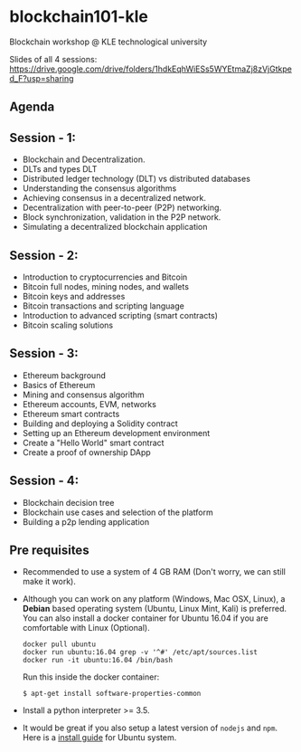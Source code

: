 # blockchain101-kle
Blockchain workshop @ KLE technological university

Slides of all 4 sessions: https://drive.google.com/drive/folders/1hdkEqhWiESs5WYEtmaZj8zVjGtkped_F?usp=sharing

## Agenda

## Session - 1:
- Blockchain and Decentralization.
- DLTs and types DLT
- Distributed ledger technology (DLT) vs distributed databases
- Understanding the consensus algorithms
- Achieving consensus in a decentralized network.
- Decentralization with peer-to-peer (P2P) networking.
- Block synchronization, validation in the P2P network.
- Simulating a decentralized blockchain application

## Session - 2:
- Introduction to cryptocurrencies and Bitcoin
- Bitcoin full nodes, mining nodes, and wallets
- Bitcoin keys and addresses
- Bitcoin transactions and scripting language
- Introduction to advanced scripting (smart contracts)
- Bitcoin scaling solutions


## Session - 3:
- Ethereum background
- Basics of Ethereum
- Mining and consensus algorithm
- Ethereum accounts, EVM, networks
- Ethereum smart contracts
- Building and deploying a Solidity contract
- Setting up an Ethereum development environment
- Create a "Hello World" smart contract
- Create a proof of ownership DApp


## Session - 4:
- Blockchain decision tree
- Blockchain use cases and selection of the platform
- Building a p2p lending application
 

## Pre requisites

* Recommended to use a system of 4 GB RAM (Don't worry, we can still make it work). 

* Although you can work on any platform (Windows, Mac OSX, Linux), a **Debian** based operating system (Ubuntu, Linux Mint, Kali) is preferred. You can also install a docker container for Ubuntu 16.04 if you are comfortable with Linux (Optional).

    ```
    docker pull ubuntu
    docker run ubuntu:16.04 grep -v '^#' /etc/apt/sources.list
    docker run -it ubuntu:16.04 /bin/bash
 
    ```
    Run this inside the docker container:

    `$ apt-get install software-properties-common`
    
* Install a python interpreter >= 3.5.
   
* It would be great if you also setup a latest version of `nodejs` and `npm`. Here is a [install guide](https://www.digitalocean.com/community/tutorials/how-to-install-node-js-on-ubuntu-16-04) for Ubuntu system.





 

 

